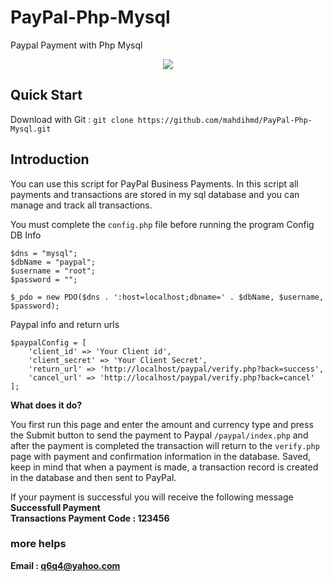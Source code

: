 
# PayPal-Php-Mysql

Paypal Payment with Php Mysql

<p align="center">
  <img   src="http://s8.picofile.com/file/8368808834/paypal_php.png">
</p>

## Quick Start

Download with Git : ```git clone https://github.com/mahdihmd/PayPal-Php-Mysql.git```

## Introduction

You can use this script for PayPal Business Payments. In this script all payments and transactions are stored in my sql database and you can manage and track all transactions.

You must complete the ```config.php``` file before running the program
Config DB Info
```
$dns = "mysql";
$dbName = "paypal";
$username = "root";
$password = "";

$_pdo = new PDO($dns . ':host=localhost;dbname=' . $dbName, $username, $password);
```
Paypal info and return urls
```
$paypalConfig = [
    'client_id' => 'Your Client id',
    'client_secret' => 'Your Client Secret',
    'return_url' => 'http://localhost/paypal/verify.php?back=success',
    'cancel_url' => 'http://localhost/paypal/verify.php?back=cancel'
];
```

<b>What does it do?</b> 

You first run this page and enter the amount and currency type and press the Submit button to send the payment to Paypal
```/paypal/index.php```
and after the payment is completed the transaction will return to the ```verify.php``` page with payment and confirmation information in the database. Saved, keep in mind that when a payment is made, a transaction record is created in the database and then sent to PayPal.

If your payment is successful you will receive the following message
<br>
 <b>Successfull Payment</b>
 <br>
 <b>Transactions Payment Code : 123456 <b>

###  more helps
Email : q6q4@yahoo.com
